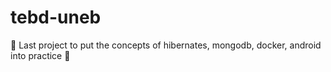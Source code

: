# tebd-uneb
🔰 Last project to put the concepts of hibernates, mongodb, docker, android into practice 🔰
